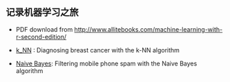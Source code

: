 ## 记录机器学习之旅

 * PDF download from http://www.allitebooks.com/machine-learning-with-r-second-edition/ 
 
 * [k_NN](https://github.com/yi1873/machine_learning/blob/master/k_NN/k_NN.md) : Diagnosing breast cancer with the k-NN algorithm
 
 * [Naive Bayes](https://github.com/yi1873/machine_learning/blob/master/Naive_Bayes/naive_bayes.md): Filtering mobile phone spam with the Naive Bayes algorithm
